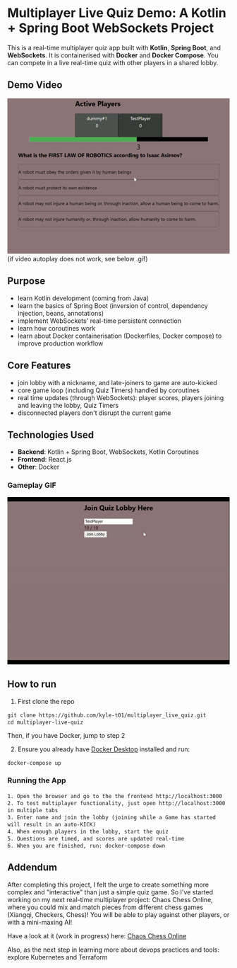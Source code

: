 # Multiplayer Live Quiz Demo: A Kotlin + Spring Boot WebSockets Project

This is a real-time multiplayer quiz app built with **Kotlin**, **Spring Boot**, and **WebSockets**.
It is containerised with **Docker** and **Docker Compose**.
You can compete in a live real-time quiz with other players in a shared lobby.

## Demo Video
[![Demo Video](assets/gameplay.png)](assets/gameplay.mp4)
(if video autoplay does not work, see below .gif)


## Purpose
- learn Kotlin development (coming from Java)
- learn the basics of Spring Boot (inversion of control, dependency injection, beans, annotations)
- implement WebSockets' real-time persistent connection
- learn how coroutines work
- learn about Docker containerisation (Dockerfiles, Docker compose) to improve production workflow

## Core Features
- join lobby with a nickname, and late-joiners to game are auto-kicked
- core game loop (including Quiz Timers) handled by coroutines
- real time updates (through WebSockets): player scores, players joining and leaving the lobby, Quiz Timers
- disconnected players don't disrupt the current game

## Technologies Used
- **Backend**: Kotlin + Spring Boot, WebSockets, Kotlin Coroutines
- **Frontend**: React.js
- **Other**: Docker

### Gameplay GIF

![Multiplayer Quiz Demo GIF](assets/gameplay.gif)


## How to run
1. First clone the repo

```
git clone https://github.com/kyle-t01/multiplayer_live_quiz.git
cd multiplayer-live-quiz
```
Then, if you have Docker, jump to step 2

2. Ensure you already have [Docker Desktop](https://www.docker.com/products/docker-desktop/) installed and run:

```
docker-compose up
```

### Running the App

```
1. Open the browser and go to the the frontend http://localhost:3000 
2. To test multiplayer functionality, just open http://localhost:3000 in multiple tabs
3. Enter name and join the lobby (joining while a Game has started will result in an auto-KICK)
4. When enough players in the lobby, start the quiz
5. Questions are timed, and scores are updated real-time
6. When you are finished, run: docker-compose down
```


## Addendum
After completing this project, I felt the urge to create something more complex and "interactive" than just a simple quiz game.
So I've started working on my next real-time multiplayer project: Chaos Chess Online, where you could mix and match pieces from different chess games (Xiangqi, Checkers, Chess)!
You will be able to play against other players, or with a mini-maxing AI!

Have a look at it (work in progress) here:
[Chaos Chess Online](https://github.com/kyle-t01/chaos_chess_online)

Also, as the next step in learning more about devops practices and tools: explore Kubernetes and Terraform